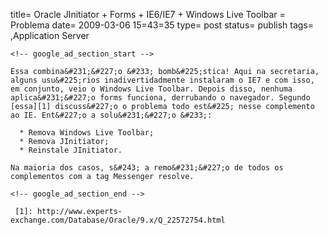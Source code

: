 
title= Oracle JInitiator + Forms + IE6/IE7 + Windows Live Toolbar = Problema
date= 2009-03-06 15=43=35
type= post
status= publish
tags=
,Application Server
~~~~~~
<!-- google_ad_section_start -->

Essa combina&#231;&#227;o &#233; bomb&#225;stica! Aqui na secretaria, alguns usu&#225;rios inadivertidadmente instalaram o IE7 e com isso, em conjunto, veio o Windows Live Toolbar. Depois disso, nenhuma aplica&#231;&#227;o forms funciona, derrubando o navegador. Segundo [essa][1] discuss&#227;o o problema todo est&#225; nesse complemento ao IE. Ent&#227;o a solu&#231;&#227;o &#233;: 

  * Remova Windows Live Toolbar;
  * Remova JInitiator;
  * Reinstale JInitiator. 

Na maioria dos casos, s&#243; a remo&#231;&#227;o de todos os complementos com a tag Messenger resolve.

<!-- google_ad_section_end -->

 [1]: http://www.experts-exchange.com/Database/Oracle/9.x/Q_22572754.html